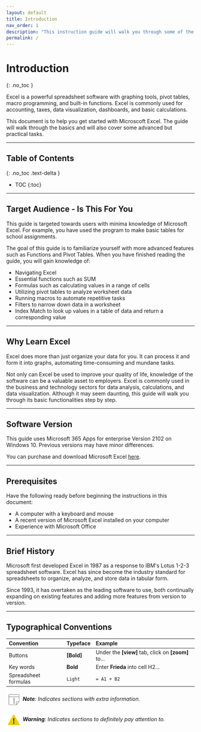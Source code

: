 ```yaml
---
layout: default
title: Introduction
nav_order: 1
description: "This instruction guide will walk you through some of the most common and essential Excel functions."
permalink: /
---
```

# Introduction
{: .no_toc }

Excel is a powerful spreadsheet software with graphing tools, pivot tables, macro programming, and built-in functions. Excel is commonly used for accounting, taxes, data visualization, dashboards, and basic calculations.

This document is to help you get started with Microscoft Excel. The guide will walk through the basics and will also cover some advanced but practical tasks.

---

## Table of Contents
{: .no_toc .text-delta }

* TOC
{:toc}

---

## Target Audience - Is This For You

This guide is targeted towards users with minima knowledge of Microsoft Excel. For example, you have used the program to make basic tables for school assignments.

The goal of this guide is to familiarize yourself with more advanced features such as Functions and Pivot Tables. When you have finished reading the guide, you will gain knowledge of:

* Navigating Excel
* Essential functions such as SUM
* Formulas such as calculating values in a range of cells
* Utilizing pivot tables to analyze worksheet data
* Running macros to automate repetitive tasks
* Filters to narrow down data in a worksheet
* Index Match to look up values in a table of data and return a corresponding value

---

## Why Learn Excel

Excel does more than just organize your data for you. It can process it and form it into graphs, automating time-consuming and mundane tasks.

Not only can Excel be used to improve your quality of life, knowledge of the software can be a valuable asset to employers. Excel is commonly used in the business and technology sectors for data analysis, calculations, and data visualization. Although it may seem daunting, this guide will walk you through its basic functionalities step by step.

---

## Software Version

This guide uses Microsoft 365 Apps for enterprise Version 2102 on Windows 10. Previous versions may have minor differences.

You can purchase and download Microsoft Excel [here](https://www.microsoft.com/en-ca/microsoft-365/excel).

---

## Prerequisites

Have the following ready before beginning the instructions in this document:

* A computer with a keyboard and mouse
* A recent version of Microsoft Excel installed on your computer
* Experience with Microsoft Office

---

## Brief History

Microsoft first developed Excel in 1987 as a response to IBM's Lotus 1-2-3 spreadsheet software. Excel has since become the industry standard for spreadsheets to organize, analyze, and store data in tabular form.

Since 1993, it has overtaken as the leading software to use, both continually expanding on existing features and adding more features from version to version.

---

## Typographical Conventions

| Convention           | Typeface    | Example |
|:---------------------|:------------|:----------|
| Buttons              | **[Bold]**  | Under the **[view]** tab, click on **[zoom]** to... |
| Key words            |  **Bold**   | Enter **Frieda** into cell H2... |
| Spreadsheet formulas | ```Light``` | ```= A1 + B2``` |

<img src="https://github.com/nickluong-dev/Excel-Instruction-Guide/blob/gh-pages/assets/images/note.png?raw=true" alt="note" width="40px" height="40px" style="vertical-align:middle;"> ***Note**: Indicates sections with extra information.*

<img src="https://github.com/nickluong-dev/Excel-Instruction-Guide/blob/gh-pages/assets/images/warning.png?raw=true" alt="warning" width="40px" height="40px" style="vertical-align:middle;"> ***Warning**: Indicates sections to definitely pay attention to.*
